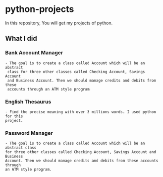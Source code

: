 # python-projects
In this repository, You will get my projects of python. 

## What I did

### Bank Account Manager

    - The goal is to create a class called Account which will be an abstract
     class for three other classes called Checking Account, Savings Account 
     and Business Account. Then we should manage credits and debits from these 
     accounts through an ATM style program

### English Thesaurus

    - Find the precise meaning with over 3 millions words. I used python for this
    project. 
    
### Password Manager

    - The goal is to create a class called Account which will be an abstract class
    for three other classes called Checking Account, Savings Account and Business
    Account. Then we should manage credits and debits from these accounts through 
    an ATM style program.
